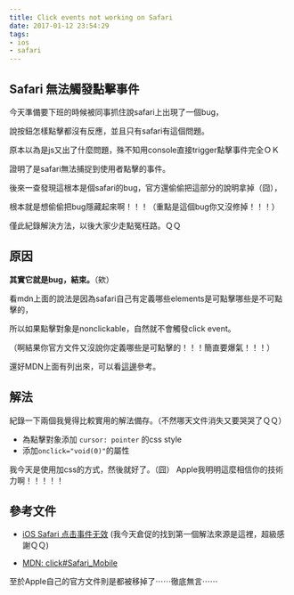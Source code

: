```yaml
---
title: Click events not working on Safari
date: 2017-01-12 23:54:29
tags:
- ios
- safari
---
```


## Safari 無法觸發點擊事件

今天準備要下班的時候被同事抓住說safari上出現了一個bug，

說按鈕怎樣點擊都沒有反應，並且只有safari有這個問題。

原本以為是js又出了什麼問題，殊不知用console直接trigger點擊事件完全ＯＫ

證明了是safari無法捕捉到使用者點擊的事件。

後來一查發現這根本是個safari的bug，官方還偷偷把這部分的說明拿掉（囧），

根本就是想偷偷把bug隱藏起來啊！！！（重點是這個bug你又沒修掉！！！）

僅此紀錄解決方法，以後大家少走點冤枉路。ＱＱ

## 原因

 **其實它就是bug，結束。**（欸）

看mdn上面的說法是因為safari自己有定義哪些elements是可點擊哪些是不可點擊的，

所以如果點擊對象是nonclickable，自然就不會觸發click event。

（啊結果你官方文件又沒說你定義哪些是可點擊的！！！簡直要爆氣！！！）

還好MDN上面有列出來，可以看[這邊](https://developer.mozilla.org/en-US/docs/Web/Events/click#Safari_Mobile)參考。

## 解法

紀錄一下兩個我覺得比較實用的解法備存。（不然哪天文件消失又要哭哭了ＱＱ）

- 為點擊對象添加 `cursor: pointer` 的css style
- 添加`onclick="void(0)"`的屬性

我今天是使用加css的方式，然後就好了。（囧）
Apple我明明這麼相信你的技術力啊！！！！！

## 參考文件

- [iOS Safari 点击事件无效](https://www.zfanw.com/blog/ios-safari-click-not-working.html)
  (我今天倉促的找到第一個解法來源是這裡，超級感謝ＱＱ)

- [MDN: click#Safari_Mobile](https://developer.mozilla.org/en-US/docs/Web/Events/click#Safari_Mobile)

至於Apple自己的官方文件則是都被移掉了⋯⋯徹底無言⋯⋯
